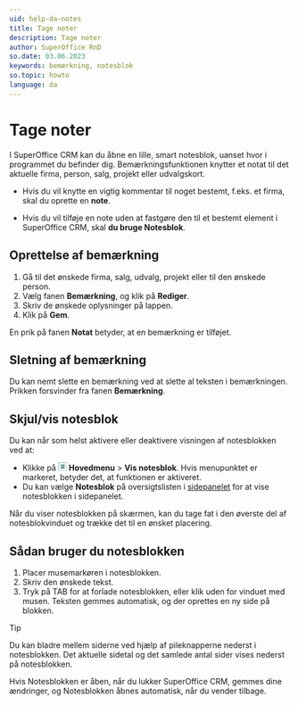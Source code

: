 ```yaml
---
uid: help-da-notes
title: Tage noter
description: Tage noter
author: SuperOffice RnD
so.date: 03.06.2023
keywords: bemærkning, notesblok
so.topic: howto
language: da
---
```


# Tage noter

I SuperOffice CRM kan du åbne en lille, smart notesblok, uanset hvor i programmet du befinder dig. Bemærkningsfunktionen knytter et notat til det aktuelle firma, person, salg, projekt eller udvalgskort.

* Hvis du vil knytte en vigtig kommentar til noget bestemt, f.eks. et firma, skal du oprette en **note**.

* Hvis du vil tilføje en note uden at fastgøre den til et bestemt element i SuperOffice CRM, skal **du bruge Notesblok**.

## Oprettelse af bemærkning

1. Gå til det ønskede firma, salg, udvalg, projekt eller til den ønskede person.
2. Vælg fanen **Bemærkning**, og klik på **Rediger**.
3. Skriv de ønskede oplysninger på lappen.
4. Klik på **Gem**.

En prik på fanen **Notat** betyder, at en bemærkning er tilføjet.

## Sletning af bemærkning

Du kan nemt slette en bemærkning ved at slette al teksten i bemærkningen. Prikken forsvinder fra fanen **Bemærkning**.

## Skjul/vis notesblok

Du kan når som helst aktivere eller deaktivere visningen af notesblokken ved at:

* Klikke på ![ikon][img1] **Hovedmenu** > **Vis notesblok**. Hvis menupunktet er markeret, betyder det, at funktionen er aktiveret.
* Du kan vælge **Notesblok** på oversigtslisten i [sidepanelet][1] for at vise notesblokken i sidepanelet.

Når du viser notesblokken på skærmen, kan du tage fat i den øverste del af notesblokvinduet og trække det til en ønsket placering.

## Sådan bruger du notesblokken

1. Placer musemarkøren i notesblokken.
2. Skriv den ønskede tekst.
3. Tryk på TAB for at forlade notesblokken, eller klik uden for vinduet med musen. Teksten gemmes automatisk, og der oprettes en ny side på blokken.

> [!TIP]
> Du kan bladre mellem siderne ved hjælp af pileknapperne nederst i notesblokken. Det aktuelle sidetal og det samlede antal sider vises nederst på notesblokken.

Hvis Notesblokken er åben, når du lukker SuperOffice CRM, gemmes dine ændringer, og Notesblokken åbnes automatisk, når du vender tilbage.

<!-- Referenced links -->
[1]: ../getting-started/main-screen/side-panel.md

<!-- Referenced images -->
[img1]: ../../../media/icons/main-menu-small.png
